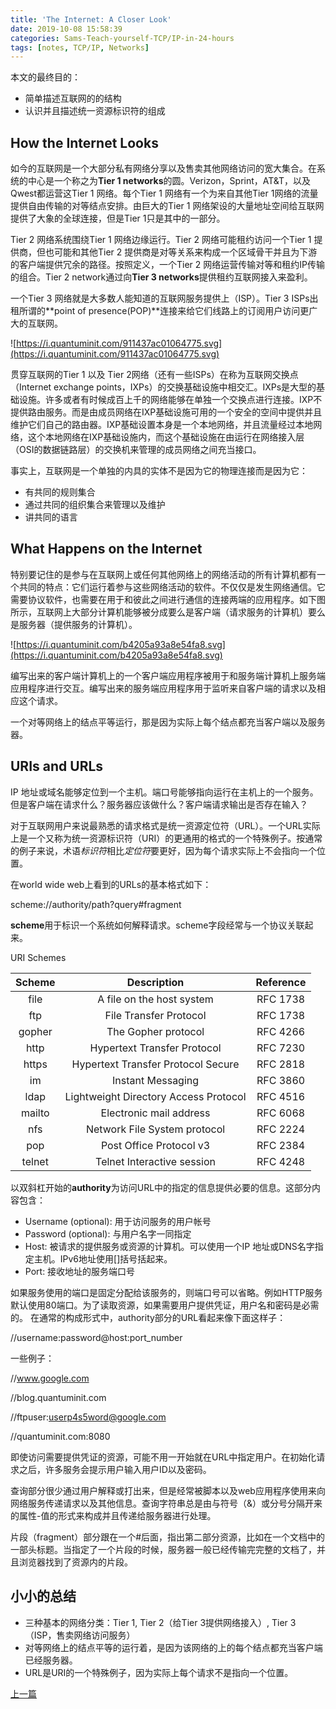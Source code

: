 ```yaml
---
title: 'The Internet: A Closer Look'
date: 2019-10-08 15:58:39
categories: Sams-Teach-yourself-TCP/IP-in-24-hours
tags: [notes, TCP/IP, Networks]
---
```


本文的最终目的：

- 简单描述互联网的的结构
- 认识并且描述统一资源标识符的组成

## How the Internet Looks

如今的互联网是一个大部分私有网络分享以及售卖其他网络访问的宽大集合。在系统的中心是一个称之为**Tier 1 networks**的圆。Verizon，Sprint，AT&T，以及Qwest都运营这Tier 1 网络。每个Tier 1 网络有一个为来自其他Tier 1网络的流量提供自由传输的对等结点安排。由巨大的Tier 1 网络架设的大量地址空间给互联网提供了大象的全球连接，但是Tier 1只是其中的一部分。

Tier 2 网络系统围绕Tier 1 网络边缘运行。Tier 2 网络可能租约访问一个Tier 1 提供商，但也可能和其他Tier 2 提供商是对等关系来构成一个区域骨干并且为下游的客户端提供冗余的路径。按照定义，一个Tier 2 网络运营传输对等和租约IP传输的组合。Tier 2 network通过向**Tier 3 networks**提供租约互联网接入来盈利。

一个Tier 3 网络就是大多数人能知道的互联网服务提供上（ISP）。Tier 3 ISPs出租所谓的**point of presence(POP)**连接来给它们线路上的订阅用户访问更广大的互联网。

![https://i.quantuminit.com/911437ac01064775.svg](https://i.quantuminit.com/911437ac01064775.svg)

贯穿互联网的Tier 1 以及 Tier 2网络（还有一些ISPs）在称为互联网交换点（Internet exchange points，IXPs）的交换基础设施中相交汇。IXPs是大型的基础设施。许多或者有时候成百上千的网络能够在单独一个交换点进行连接。IXP不提供路由服务。而是由成员网络在IXP基础设施可用的一个安全的空间中提供并且维护它们自己的路由器。IXP基础设置本身是一个本地网络，并且流量经过本地网络，这个本地网络在IXP基础设施内，而这个基础设施在由运行在网络接入层（OSI的数据链路层）的交换机来管理的成员网络之间充当接口。

事实上，互联网是一个单独的内具的实体不是因为它的物理连接而是因为它：

- 有共同的规则集合
- 通过共同的组织集合来管理以及维护
- 讲共同的语言

## What Happens on the Internet

特别要记住的是参与在互联网上或任何其他网络上的网络活动的所有计算机都有一个共同的特点：它们运行着参与这些网络活动的软件。不仅仅是发生网络通信。它需要协议软件，也需要在用于和彼此之间进行通信的连接两端的应用程序。如下图所示，互联网上大部分计算机能够被分成要么是客户端（请求服务的计算机）要么是服务器（提供服务的计算机）。

![https://i.quantuminit.com/b4205a93a8e54fa8.svg](https://i.quantuminit.com/b4205a93a8e54fa8.svg)

编写出来的客户端计算机上的一个客户端应用程序被用于和服务端计算机上服务端应用程序进行交互。编写出来的服务端应用程序用于监听来自客户端的请求以及相应这个请求。

一个对等网络上的结点平等运行，那是因为实际上每个结点都充当客户端以及服务器。

## URIs and URLs

IP 地址或域名能够定位到一个主机。端口号能够指向运行在主机上的一个服务。但是客户端在请求什么？服务器应该做什么？客户端请求输出是否存在输入？

对于互联网用户来说最熟悉的请求格式是统一资源定位符（URL）。一个URL实际上是一个又称为统一资源标识符（URI）的更通用的格式的一个特殊例子。按通常的例子来说，术语*标识符*相比*定位符*要更好，因为每个请求实际上不会指向一个位置。

在world wide web上看到的URLs的基本格式如下：

scheme://authority/path?query#fragment

**scheme**用于标识一个系统如何解释请求。scheme字段经常与一个协议关联起来。

URI Schemes

|Scheme|Description|Reference|
|:----:|:----:|:----:|
|file|A file on the host system|RFC 1738|
|ftp|File Transfer Protocol|RFC 1738|
|gopher|The Gopher protocol|RFC 4266|
|http|Hypertext Transfer Protocol|RFC 7230|
|https|Hypertext Transfer Protocol Secure|RFC 2818|
|im|Instant Messaging|RFC 3860|
|ldap|Lightweight Directory Access Protocol|RFC 4516|
|mailto|Electronic mail address|RFC 6068|
|nfs|Network File System protocol|RFC 2224|
|pop|Post Office Protocol v3|RFC 2384|
|telnet|Telnet Interactive session|RFC 4248|

以双斜杠开始的**authority**为访问URL中的指定的信息提供必要的信息。这部分内容包含：

- Username (optional): 用于访问服务的用户帐号
- Password (optional): 与用户名字一同指定
- Host: 被请求的提供服务或资源的计算机。可以使用一个IP 地址或DNS名字指定主机。IPv6地址使用[]括号括起来。
- Port: 接收地址的服务端口号

如果服务使用的端口是固定分配给该服务的，则端口号可以省略。例如HTTP服务默认使用80端口。为了读取资源，如果需要用户提供凭证，用户名和密码是必需的。
在通常的构成形式中，authority部分的URL看起来像下面这样子：

//username:password@host:port_number

一些例子：

//www.google.com

//blog.quantuminit.com

//ftpuser:userp4s5word@google.com

//quantuminit.com:8080

即使访问需要提供凭证的资源，可能不用一开始就在URL中指定用户。在初始化请求之后，许多服务会提示用户输入用户ID以及密码。

查询部分很少通过用户解释或打出来，但是经常被脚本以及web应用程序使用来向网络服务传递请求以及其他信息。查询字符串总是由与符号（&）或分号分隔开来的属性-值的形式来构成并且传递给服务器进行处理。

片段（fragment）部分跟在一个#后面，指出第二部分资源，比如在一个文档中的一部头标题。当指定了一个片段的时候，服务器一般已经传输完完整的文档了，并且浏览器找到了资源内的片段。

## 小小的总结

- 三种基本的网络分类：Tier 1, Tier 2（给Tier 3提供网络接入）, Tier 3（ISP，售卖网络访问服务）
- 对等网络上的结点平等的运行着，是因为该网络的上的每个结点都充当客户端已经服务器。
- URL是URI的一个特殊例子，因为实际上每个请求不是指向一个位置。

[上一篇](/Classic-Services)
